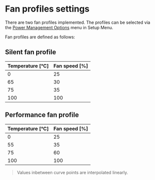 # Fan profiles settings

There are two fan profiles implemented. The profiles can be selected via the
[Power Management Options](/dasharo-menu-docs/dasharo-system-features/#power-management-options)
menu in Setup Menu.

Fan profiles are defined as follows:

## Silent fan profile

| Temperature [°C] | Fan speed [%] |
|------------------|---------------|
| 0                | 25            |
| 65               | 30            |
| 75               | 35            |
| 100              | 100           |

## Performance fan profile

| Temperature [°C] | Fan speed [%] |
|------------------|---------------|
| 0                | 25            |
| 55               | 35            |
| 75               | 60            |
| 100              | 100           |

> Values inbetween curve points are interpolated linearly.
